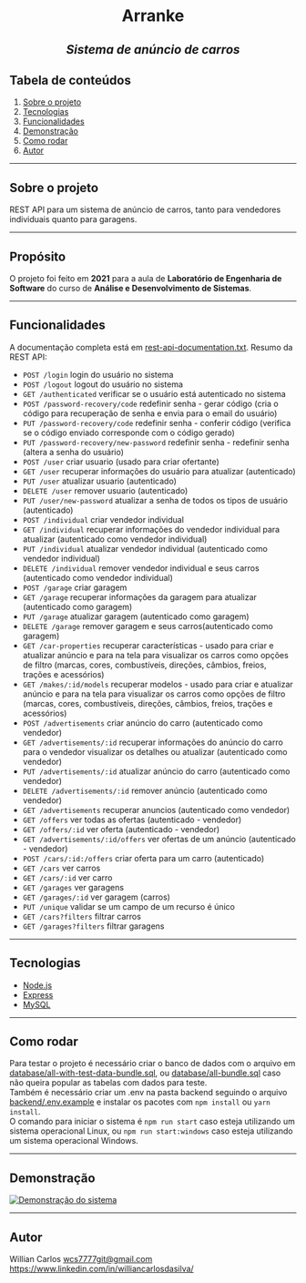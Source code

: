 <h1 align="center" border-bottom="none">Arranke</h1>
<h2 align="center" border-bottom="none"><em>Sistema de anúncio de carros</em></h2>

## Tabela de conteúdos
1. [Sobre o projeto](#sobre-o-projeto)
2. [Tecnologias](#tecnologias)
3. [Funcionalidades](#funcionalidades)
4. [Demonstração](#demonstração)
5. [Como rodar](#como-rodar)
5. [Autor](#autor)

***

## Sobre o projeto
REST API para um sistema de anúncio de carros, tanto para vendedores individuais quanto para garagens.

***

## Propósito
O projeto foi feito em **2021** para a aula de **Laboratório de Engenharia de Software** do curso de **Análise e Desenvolvimento de Sistemas**.

***

## Funcionalidades
A documentação completa está em [rest-api-documentation.txt](rest-api-documentation.txt).
Resumo da REST API:
- `POST /login` login do usuário no sistema
- `POST /logout` logout do usuário no sistema
- `GET /authenticated` verificar se o usuário está autenticado no sistema
- `POST /password-recovery/code` redefinir senha - gerar código (cria o código para recuperação de senha e envia para o email do usuário)
- `PUT /password-recovery/code` redefinir senha - conferir código (verifica se o código enviado corresponde com o código gerado)
- `PUT /password-recovery/new-password` redefinir senha - redefinir senha (altera a senha do usuário)
- `POST /user` criar usuario (usado para criar ofertante)
- `GET /user` recuperar informações do usuário para atualizar (autenticado)
- `PUT /user` atualizar usuario (autenticado)
- `DELETE /user` remover usuario (autenticado)
- `PUT /user/new-password` atualizar a senha de todos os tipos de usuário (autenticado)
- `POST /individual` criar vendedor individual
- `GET /individual` recuperar informações do vendedor individual para atualizar (autenticado como vendedor individual)
- `PUT /individual` atualizar vendedor individual (autenticado como vendedor individual)
- `DELETE /individual` remover vendedor individual e seus carros (autenticado como vendedor individual)
- `POST /garage` criar garagem
- `GET /garage` recuperar informações da garagem para atualizar (autenticado como garagem)
- `PUT /garage` atualizar garagem (autenticado como garagem)
- `DELETE /garage` remover garagem e seus carros(autenticado como garagem)
- `GET /car-properties` recuperar características - usado para criar e atualizar anúncio e para na tela para visualizar os carros como opções de filtro (marcas, cores, combustíveis, direções, câmbios, freios, trações e acessórios)
- `GET /makes/:id/models` recuperar modelos - usado para criar e atualizar anúncio e para na tela para visualizar os carros como opções de filtro (marcas, cores, combustíveis, direções, câmbios, freios, trações e acessórios)
- `POST /advertisements` criar anúncio do carro (autenticado como vendedor)
- `GET /advertisements/:id` recuperar informações do anúncio do carro para o vendedor visualizar os detalhes ou atualizar (autenticado como vendedor)
- `PUT /advertisements/:id` atualizar anúncio do carro (autenticado como vendedor)
- `DELETE /advertisements/:id` remover anúncio (autenticado como vendedor)
- `GET /advertisements` recuperar anuncios (autenticado como vendedor)
- `GET /offers` ver todas as ofertas (autenticado - vendedor)
- `GET /offers/:id` ver oferta (autenticado - vendedor)
- `GET /advertisements/:id/offers` ver ofertas de um anúncio (autenticado - vendedor)
- `POST /cars/:id:/offers` criar oferta para um carro (autenticado)
- `GET /cars` ver carros
- `GET /cars/:id` ver carro
- `GET /garages` ver garagens
- `GET /garages/:id` ver garagem (carros)
- `PUT /unique` validar se um campo de um recurso é único
- `GET /cars?filters` filtrar carros
- `GET /garages?filters` filtrar garagens


***

## Tecnologias
- [Node.js][1]
- [Express][1]
- [MySQL][3]

***

## Como rodar
Para testar o projeto é necessário criar o banco de dados com o arquivo em [database/all-with-test-data-bundle.sql](database/all-with-test-data-bundle.sql), ou [database/all-bundle.sql](database/all-bundle.sql) caso não queira popular as tabelas com dados para teste.  
Também é necessário criar um .env na pasta backend seguindo o arquivo [backend/.env.example](backend/.env.example) e instalar os pacotes com `npm install` ou `yarn install`.  
O comando para iniciar o sistema é `npm run start` caso esteja utilizando um sistema operacional Linux, ou `npm run start:windows` caso esteja utilizando um sistema operacional Windows.

***

## Demonstração
[![Demonstração do sistema](https://img.youtube.com/vi/psHXbyForWo/hqdefault.jpg)](https://www.youtube.com/watch?v=psHXbyForWo)

***

## Autor
Willian Carlos
<wcs7777git@gmail.com>
<https://www.linkedin.com/in/williancarlosdasilva/>

[1]: https://nodejs.org/en/
[2]: https://expressjs.com/
[3]: https://www.mysql.com/
